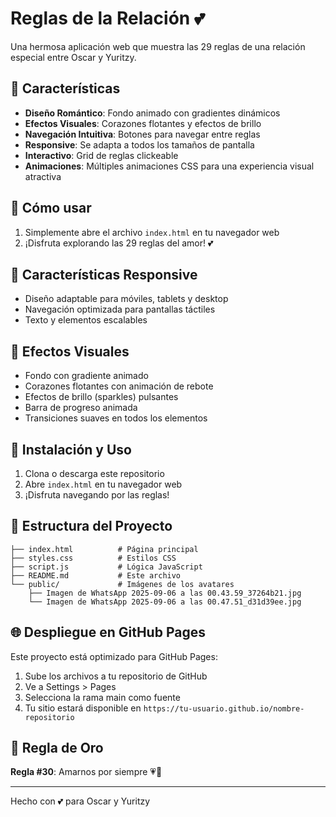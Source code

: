 # Reglas de la Relación 💕

Una hermosa aplicación web que muestra las 29 reglas de una relación especial entre Oscar y Yuritzy.

## 🌟 Características

- **Diseño Romántico**: Fondo animado con gradientes dinámicos
- **Efectos Visuales**: Corazones flotantes y efectos de brillo
- **Navegación Intuitiva**: Botones para navegar entre reglas
- **Responsive**: Se adapta a todos los tamaños de pantalla
- **Interactivo**: Grid de reglas clickeable
- **Animaciones**: Múltiples animaciones CSS para una experiencia visual atractiva

## 🚀 Cómo usar

1. Simplemente abre el archivo `index.html` en tu navegador web
2. ¡Disfruta explorando las 29 reglas del amor! 💕

## 📱 Características Responsive

- Diseño adaptable para móviles, tablets y desktop
- Navegación optimizada para pantallas táctiles
- Texto y elementos escalables

## 🎨 Efectos Visuales

- Fondo con gradiente animado
- Corazones flotantes con animación de rebote
- Efectos de brillo (sparkles) pulsantes
- Barra de progreso animada
- Transiciones suaves en todos los elementos

## 🔧 Instalación y Uso

1. Clona o descarga este repositorio
2. Abre `index.html` en tu navegador web
3. ¡Disfruta navegando por las reglas!

## 📂 Estructura del Proyecto

```
├── index.html          # Página principal
├── styles.css          # Estilos CSS
├── script.js           # Lógica JavaScript
├── README.md           # Este archivo
└── public/             # Imágenes de los avatares
    ├── Imagen de WhatsApp 2025-09-06 a las 00.43.59_37264b21.jpg
    └── Imagen de WhatsApp 2025-09-06 a las 00.47.51_d31d39ee.jpg
```

## 🌐 Despliegue en GitHub Pages

Este proyecto está optimizado para GitHub Pages:

1. Sube los archivos a tu repositorio de GitHub
2. Ve a Settings > Pages
3. Selecciona la rama main como fuente
4. Tu sitio estará disponible en `https://tu-usuario.github.io/nombre-repositorio`

## 💝 Regla de Oro

**Regla #30**: Amarnos por siempre 💗🤍

---

Hecho con 💕 para Oscar y Yuritzy